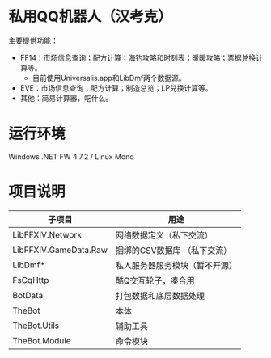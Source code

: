 ﻿私用QQ机器人（汉考克）
===========

主要提供功能：
* FF14：市场信息查询；配方计算；海钓攻略和时刻表；暖暖攻略；票据兑换计算等。
	* 目前使用Universalis.app和LibDmf两个数据源。
* EVE：市场信息查询；配方计算；制造总览；LP兑换计算等。
* 其他：简易计算器，吃什么。

运行环境
=======
Windows .NET FW 4.7.2 / Linux Mono

项目说明
=======
|子项目 |用途|
|-----|----|
|LibFFXIV.Network |网络数据定义（私下交流）|
|LibFFXIV.GameData.Raw |捆绑的CSV数据库 （私下交流）|
|LibDmf\* | 私人服务器服务模块（暂不开源） |
|FsCqHttp |酷Q交互轮子，凑合用 |
|BotData |打包数据和底层数据处理 |
|TheBot |本体 |
|TheBot.Utils |辅助工具 |
|TheBot.Module |命令模块 | 